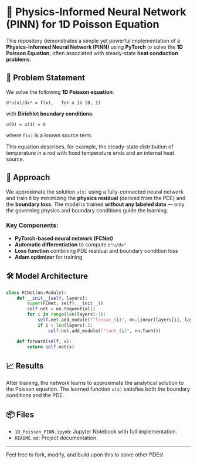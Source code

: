 # 🧠 Physics-Informed Neural Network (PINN) for 1D Poisson Equation

This repository demonstrates a simple yet powerful implementation of a **Physics-Informed Neural Network (PINN)** using **PyTorch** to solve the **1D Poisson Equation**, often associated with steady-state **heat conduction problems**.

## 📘 Problem Statement

We solve the following **1D Poisson equation**:

```
d²u(x)/dx² = f(x),   for x in (0, 1)
```

with **Dirichlet boundary conditions**:

```
u(0) = u(1) = 0
```

where `f(x)` is a known source term.

This equation describes, for example, the steady-state distribution of temperature in a rod with fixed temperature ends and an internal heat source.

## 🚀 Approach

We approximate the solution `u(x)` using a fully-connected neural network and train it by minimizing the **physics residual** (derived from the PDE) and the **boundary loss**. The model is trained **without any labeled data** — only the governing physics and boundary conditions guide the learning.

### Key Components:
- **PyTorch-based neural network (FCNet)**
- **Automatic differentiation** to compute `d²u/dx²`
- **Loss function** combining PDE residual and boundary condition loss
- **Adam optimizer** for training

## 🛠️ Model Architecture

```python
class FCNet(nn.Module):
    def __init__(self, layers):
        super(FCNet, self).__init__()
        self.net = nn.Sequential()
        for i in range(len(layers)-1):
            self.net.add_module(f"linear_{i}", nn.Linear(layers[i], layers[i+1]))
            if i < len(layers)-2:
                self.net.add_module(f"tanh_{i}", nn.Tanh())

    def forward(self, x):
        return self.net(x)
```

## 📈 Results

After training, the network learns to approximate the analytical solution to the Poisson equation. The learned function `u(x)` satisfies both the boundary conditions and the PDE.

## 📦 Files

- `1D_Poisson_PINN.ipynb`: Jupyter Notebook with full implementation.
- `README.md`: Project documentation.
---

Feel free to fork, modify, and build upon this to solve other PDEs!

